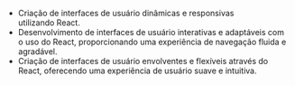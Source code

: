 - Criação de interfaces de usuário dinâmicas e responsivas utilizando React.
- Desenvolvimento de interfaces de usuário interativas e adaptáveis com o uso do React, proporcionando uma experiência de navegação fluida e agradável.
- Criação de interfaces de usuário envolventes e flexíveis através do React, oferecendo uma experiência de usuário suave e intuitiva.
